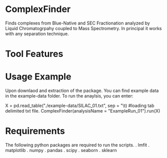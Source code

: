 # ComplexFinder
 Finds complexes from Blue-Native and SEC Fractionation analyzed by Liquid Chromatogrpahy coupled to Mass Spectrometry. In 
 principal it works with any separation technique. 

 # Tool Features



 # Usage Example

Upon downlaod and extraction of the package. You can find example data in the example-data folder. 
To run the anaylsis, you can enter:

X = pd.read_table("./example-data/SILAC_01.txt", sep = "\t) #loading tab delimited txt file. 
ComplexFinder(analysisName = "ExampleRun_01").run(X)

 # Requirements

The following python packages are required to run the scripts. 
 . lmfit
 . matplotlib
 . numpy
 . pandas
 . scipy
 . seaborn
 . sklearn



 


